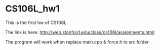 # CS106L_hw1
This is the first hw of CS106L. 


The link is here: http://web.stanford.edu/class/cs106l/assignments.html

The program will work when replace main.cpp & force.h to src folder
